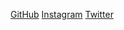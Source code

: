 [GitHub](http://github.com/brooklynO)
[Instagram](https://www.instagram.com/throughline_/)
[Twitter](https://twitter.com/anotherbrooklyn)
